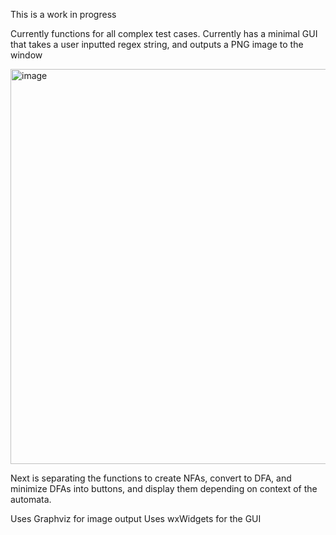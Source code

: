 This is a work in progress

Currently functions for all complex test cases. Currently has a minimal GUI that takes a user inputted regex string, and outputs a PNG image to the window


<img width="802" height="632" alt="image" src="https://github.com/user-attachments/assets/f36902d1-d2a7-42a3-bea6-db660049b4c5" />


Next is separating the functions to create NFAs, convert to DFA, and minimize DFAs into buttons, and display them depending on context of the automata.


Uses Graphviz for image output
Uses wxWidgets for the GUI

